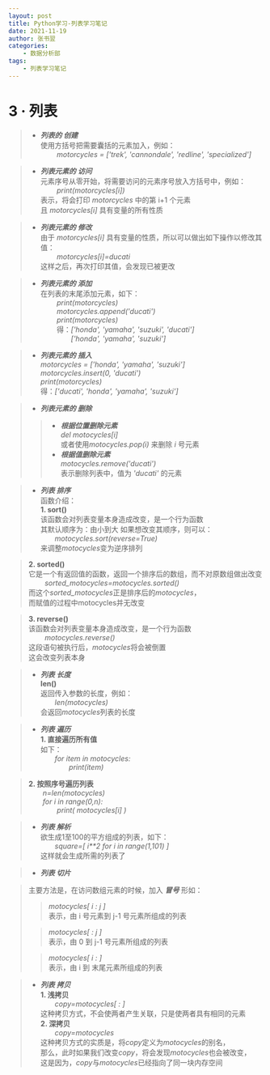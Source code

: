 ```yaml
---
layout: post
title: Python学习-列表学习笔记
date: 2021-11-19
author: 张书翌
categories:
    - 数据分析部
tags:
    - 列表学习笔记
---
```



# **3 · 列表**
> * ***列表的 创建***  
> 使用方括号把需要囊括的元素加入，例如：  
> &ensp;&ensp;&ensp;&ensp;
> *motorcycles = ['trek', 'cannondale', 'redline', 'specialized']*

> * ***列表元素的 访问***  
> 元素序号从零开始，将需要访问的元素序号放入方括号中，例如：  
> &ensp;&ensp;&ensp;&ensp;
> *print(motorcycles[i])*  
> 表示，将会打印 *motorcycles* 中的第 i+1 个元素  
> 且 *motorcycles[i]* 具有变量的所有性质

> * ***列表元素的 修改***  
> 由于 *motorcycles[i]* 具有变量的性质，所以可以做出如下操作以修改其值：  
> &ensp;&ensp;&ensp;&ensp;
> *motorcycles[i]=ducati*  
> 这样之后，再次打印其值，会发现已被更改

> * ***列表元素的 添加***  
> 在列表的末尾添加元素，如下：  
> &ensp;&ensp;&ensp;&ensp;
> *print(motorcycles)*   
> &ensp;&ensp;&ensp;&ensp;
> *motorcycles.append('ducati')*  
> &ensp;&ensp;&ensp;&ensp;
> *print(motorcycles)*  
> &ensp;&ensp;&ensp;&ensp;
> 得：*['honda', 'yamaha', 'suzuki', 'ducati']*  
> &ensp;&ensp;&ensp;&ensp;&ensp;&ensp;&ensp;&ensp;
> *['honda', 'yamaha', 'suzuki']*

> * ***列表元素的 插入***  
> *motorcycles = ['honda', 'yamaha', 'suzuki']*  
> *motorcycles.insert(0, 'ducati')*  
> *print(motorcycles)*  
> 得：*['ducati', 'honda', 'yamaha', 'suzuki']*

> * ***列表元素的 删除***  
>> * ***根据位置删除元素***  
>> *del motocycles[i]*   
>> 或者使用*motocycles.pop(i)* 来删除 *i* 号元素
>> * ***根据值删除元素***  
>> *motocycles.remove('ducati')*  
>> 表示删除列表中，值为 *'ducati'* 的元素
 
> * ***列表 排序***  
> 函数介绍：  
> **1. sort()**  
> 该函数会对列表变量本身造成改变，是一个行为函数  
> 其默认顺序为：由小到大
> 如果想改变其顺序，则可以：  
> &ensp;&ensp;&ensp;&ensp;*motocycles.sort(reverse=True)*  
> 来调整*motocycles*变为逆序排列  

> **2. sorted()**  
> 它是一个有返回值的函数，返回一个排序后的数组，而不对原数组做出改变  
> &ensp;&ensp;&ensp;&ensp;
> *sorted_motocycles=motocycles.sorted()*  
> 而这个*sorted_motocycles*正是排序后的*motocycles*，  
> 而赋值的过程中motocycles并无改变  

> **3. reverse()**  
> 该函数会对列表变量本身造成改变，是一个行为函数  
> &ensp;&ensp;&ensp;&ensp;
> *motocycles.reverse()*  
> 这段语句被执行后，*motocycles*将会被倒置  
> 这会改变列表本身

> * ***列表 长度***  
> **len()**  
> 返回传入参数的长度，例如：  
> &ensp;&ensp;&ensp;&ensp;*len(motocycles)*  
> 会返回*motocycles*列表的长度

> * ***列表 遍历***  
> **1. 直接遍历所有值**  
> 如下：  
> &ensp;&ensp;&ensp;&ensp;*for item in motocycles:*  
> &ensp;&ensp;&ensp;&ensp;&ensp;&ensp;&ensp;&ensp;*print(item)*  

> **2. 按照序号遍历列表**  
> &ensp;&ensp;&ensp;&ensp;*n=len(motocycles)*  
> &ensp;&ensp;&ensp;&ensp;*for i in range(0,n):*  
> &ensp;&ensp;&ensp;&ensp;&ensp;&ensp;&ensp;&ensp;*print( motocycles[i] )*  

> * ***列表 解析***  
> 欲生成1至100的平方组成的列表，如下：  
> &ensp;&ensp;&ensp;&ensp;*square=[ i**2 for i in range(1,101) ]*  
> 这样就会生成所需的列表了
 
> * ***列表 切片***  

> 主要方法是，在访问数组元素的时候，加入 ***冒号***
> 形如：  
>
>> *motocycles[ i : j ]*   
>> 表示，由 i 号元素到 j-1 号元素所组成的列表
> 
>> *motocycles[ : j ]*  
>> 表示，由 0 到 j-1 号元素所组成的列表
> 
>> *motocycles[ i : ]*  
>> 表示，由 i 到 末尾元素所组成的列表

> * ***列表 拷贝***  
> **1. 浅拷贝**  
> &ensp;&ensp;&ensp;&ensp;*copy=motocycles[ : ]*  
> 这种拷贝方式，不会使两者产生关联，只是使两者具有相同的元素  
> **2. 深拷贝**  
> &ensp;&ensp;&ensp;&ensp;*copy=motocycles*  
> 这种拷贝方式的实质是，将*copy*定义为*motocycles*的别名，  
> 那么，此时如果我们改变*copy*，将会发现*motocycles*也会被改变，  
> 这是因为，*copy*与*motocycles*已经指向了同一块内存空间